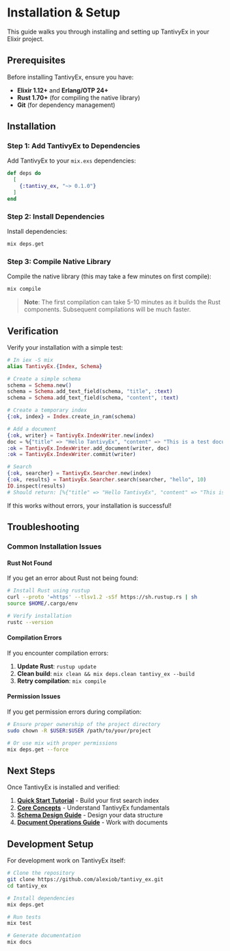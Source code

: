 # Installation & Setup

This guide walks you through installing and setting up TantivyEx in your Elixir project.

## Prerequisites

Before installing TantivyEx, ensure you have:

- **Elixir 1.12+** and **Erlang/OTP 24+**
- **Rust 1.70+** (for compiling the native library)
- **Git** (for dependency management)

## Installation

### Step 1: Add TantivyEx to Dependencies

Add TantivyEx to your `mix.exs` dependencies:

```elixir
def deps do
  [
    {:tantivy_ex, "~> 0.1.0"}
  ]
end
```

### Step 2: Install Dependencies

Install dependencies:

```bash
mix deps.get
```

### Step 3: Compile Native Library

Compile the native library (this may take a few minutes on first compile):

```bash
mix compile
```

> **Note**: The first compilation can take 5-10 minutes as it builds the Rust components. Subsequent compilations will be much faster.

## Verification

Verify your installation with a simple test:

```elixir
# In iex -S mix
alias TantivyEx.{Index, Schema}

# Create a simple schema
schema = Schema.new()
schema = Schema.add_text_field(schema, "title", :text)
schema = Schema.add_text_field(schema, "content", :text)

# Create a temporary index
{:ok, index} = Index.create_in_ram(schema)

# Add a document
{:ok, writer} = TantivyEx.IndexWriter.new(index)
doc = %{"title" => "Hello TantivyEx", "content" => "This is a test document"}
:ok = TantivyEx.IndexWriter.add_document(writer, doc)
:ok = TantivyEx.IndexWriter.commit(writer)

# Search
{:ok, searcher} = TantivyEx.Searcher.new(index)
{:ok, results} = TantivyEx.Searcher.search(searcher, "hello", 10)
IO.inspect(results)
# Should return: [%{"title" => "Hello TantivyEx", "content" => "This is a test document"}]
```

If this works without errors, your installation is successful!

## Troubleshooting

### Common Installation Issues

#### Rust Not Found

If you get an error about Rust not being found:

```bash
# Install Rust using rustup
curl --proto '=https' --tlsv1.2 -sSf https://sh.rustup.rs | sh
source $HOME/.cargo/env

# Verify installation
rustc --version
```

#### Compilation Errors

If you encounter compilation errors:

1. **Update Rust**: `rustup update`
2. **Clean build**: `mix clean && mix deps.clean tantivy_ex --build`
3. **Retry compilation**: `mix compile`

#### Permission Issues

If you get permission errors during compilation:

```bash
# Ensure proper ownership of the project directory
sudo chown -R $USER:$USER /path/to/your/project

# Or use mix with proper permissions
mix deps.get --force
```

## Next Steps

Once TantivyEx is installed and verified:

1. **[Quick Start Tutorial](quick-start.md)** - Build your first search index
2. **[Core Concepts](core-concepts.md)** - Understand TantivyEx fundamentals
3. **[Schema Design Guide](schema.md)** - Design your data structure
4. **[Document Operations Guide](documents.md)** - Work with documents

## Development Setup

For development work on TantivyEx itself:

```bash
# Clone the repository
git clone https://github.com/alexiob/tantivy_ex.git
cd tantivy_ex

# Install dependencies
mix deps.get

# Run tests
mix test

# Generate documentation
mix docs
```
